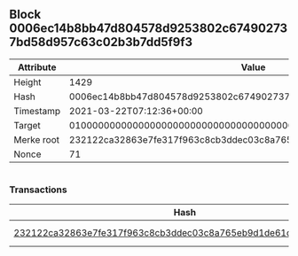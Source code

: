 ## Block 0006ec14b8bb47d804578d9253802c674902737bd58d957c63c02b3b7dd5f9f3

Attribute | Value
--- | ---
Height | 1429
Hash | 0006ec14b8bb47d804578d9253802c674902737bd58d957c63c02b3b7dd5f9f3
Timestamp | 2021-03-22T07:12:36+00:00
Target | 0100000000000000000000000000000000000000000000000000000000000000
Merke root | 232122ca32863e7fe317f963c8cb3ddec03c8a765eb9d1de61cbfbeff047e4a9
Nonce | 71

```

```

### Transactions

Hash | Amount
--- | ---
[232122ca32863e7fe317f963c8cb3ddec03c8a765eb9d1de61cbfbeff047e4a9](232122ca32863e7fe317f963c8cb3ddec03c8a765eb9d1de61cbfbeff047e4a9.md) | 10.00000000 SKEPTI 
